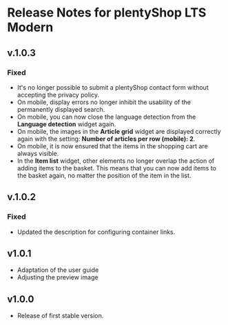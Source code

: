 # Release Notes for plentyShop LTS Modern

## v.1.0.3

### Fixed

- It's no longer possible to submit a plentyShop contact form without accepting the privacy policy.
- On mobile, display errors no longer inhibit the usability of the permanently displayed search.
- On mobile, you can now close the language detection from the **Language detection** widget again.
- On mobile, the images in the **Article grid** widget are displayed correctly again with the setting: **Number of articles per row (mobile): 2**.
- On mobile, it is now ensured that the items in the shopping cart are always visible.
- In the **Item list** widget, other elements no longer overlap the action of adding items to the basket. This means that you can now add items to the basket again, no matter the position of the item in the list.

## v.1.0.2

### Fixed

- Updated the description for configuring container links.

## v1.0.1

- Adaptation of the user guide
- Adjusting the preview image

## v1.0.0

- Release of first stable version.
